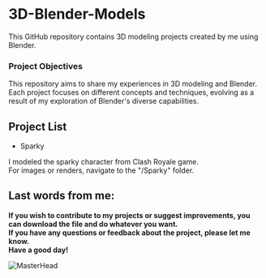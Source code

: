 # 3D-Blender-Models

This GitHub repository contains 3D modeling projects created by me using Blender.

### Project Objectives
This repository aims to share my experiences in 3D modeling and Blender.<br>
Each project focuses on different concepts and techniques, evolving as a result of my exploration of Blender's diverse capabilities.

## Project List
* Sparky

I modeled the sparky character from Clash Royale game.<br>
For images or renders, navigate to the "/Sparky" folder.

## Last words from me:
**If you wish to contribute to my projects or suggest improvements, you can download the file and do whatever you want.** <br>
**If you have any questions or feedback about the project, please let me know.** <br>
**Have a good day!**

![MasterHead](https://media0.giphy.com/media/h5AHEcNMhn7u8/giphy.gif?cid=ecf05e47m2osc55q9ar1ulxnuv9zy0zw26qz7bb69duxqq4q&ep=v1_gifs_related&rid=giphy.gif&ct=g)
